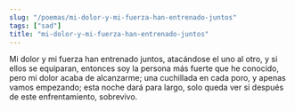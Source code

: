 ```yaml
---
slug: "/poemas/mi-dolor-y-mi-fuerza-han-entrenado-juntos"
tags: ["sad"]
title: "mi-dolor-y-mi-fuerza-han-entrenado-juntos"
---
```

Mi dolor y mi fuerza han entrenado juntos, atacándose el uno al otro, y si ellos se equiparan, entonces soy la persona más fuerte que he conocido, pero mi dolor acaba de alcanzarme; una cuchillada en cada poro, y apenas vamos empezando; esta noche dará para largo, solo queda ver si después de este enfrentamiento, sobrevivo.